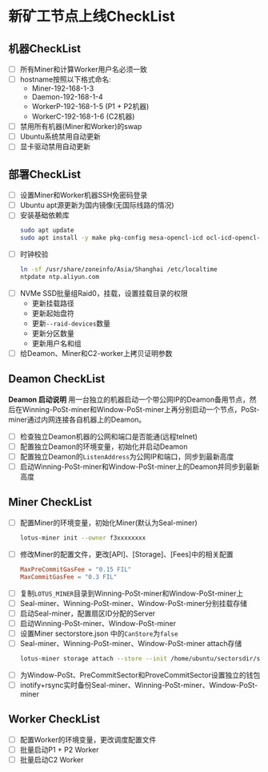 # 新矿工节点上线CheckList

## 机器CheckList
- [ ] 所有Miner和计算Worker用户名必须一致
- [ ] hostname按照以下格式命名:
  - Miner-192-168-1-3
  - Daemon-192-168-1-4
  - WorkerP-192-168-1-5 (P1 + P2机器)
  - WorkerC-192-168-1-6 (C2机器)
- [ ] 禁用所有机器(Miner和Worker)的swap
- [ ] Ubuntu系统禁用自动更新
- [ ] 显卡驱动禁用自动更新

## 部署CheckList
- [ ] 设置Miner和Worker机器SSH免密码登录
- [ ] Ubuntu apt源更新为国内镜像(无国际线路的情况)
- [ ] 安装基础依赖库
  ```sh
  sudo apt update
  sudo apt install -y make pkg-config mesa-opencl-icd ocl-icd-opencl-dev libclang-dev libhwloc-dev hwloc gcc git bzr jq tree openssh-server python3
  ```
- [ ] 时钟校验
  ```sh
  ln -sf /usr/share/zoneinfo/Asia/Shanghai /etc/localtime
  ntpdate ntp.aliyun.com
  ```
- [ ] NVMe SSD批量组Raid0，挂载，设置挂载目录的权限
  - 更新挂载路径
  - 更新起始盘符
  - 更新`--raid-devices`数量
  - 更新分区数量
  - 更新用户名和组
- [ ] 给Deamon、Miner和C2-worker上拷贝证明参数

## Deamon CheckList
**Deamon 启动说明**
用一台独立的机器启动一个带公网IP的Deamon备用节点，然后在Winning-PoSt-miner和Window-PoSt-miner上再分别启动一个节点，PoSt-miner通过内网连接各自机器上的Deamon。
- [ ] 检查独立Deamon机器的公网和端口是否能通(远程telnet)
- [ ] 配置独立Deamon的环境变量，初始化并启动Deamon
- [ ] 配置独立Deamon的`ListenAddress`为公网IP和端口，同步到最新高度
- [ ] 启动Winning-PoSt-miner和Window-PoSt-miner上的Deamon并同步到最新高度

## Miner CheckList
- [ ] 配置Miner的环境变量，初始化Miner(默认为Seal-miner)
  ```sh
  lotus-miner init --owner f3xxxxxxxx
  ```
- [ ] 修改Miner的配置文件，更改[API]、[Storage]、[Fees]中的相关配置
  ```toml
  MaxPreCommitGasFee = "0.15 FIL"
  MaxCommitGasFee = "0.3 FIL"
  ```
- [ ] 复制`LOTUS_MINER`目录到Winning-PoSt-miner和Window-PoSt-miner上
- [ ] Seal-miner、Winning-PoSt-miner、Window-PoSt-miner分别挂载存储
- [ ] 启动Seal-miner，配置扇区ID分配的Server
- [ ] 启动Winning-PoSt-miner、Window-PoSt-miner
- [ ] 设置Miner sectorstore.json 中的`CanStore`为`false`
- [ ] Seal-miner、Winning-PoSt-miner、Window-PoSt-miner attach存储
  ```sh
  lotus-miner storage attach --store --init /home/ubuntu/sectorsdir/storage
  ```
- [ ] 为Window-PoSt、PreCommitSector和ProveCommitSector设置独立的钱包
- [ ] inotify+rsync实时备份Seal-miner、Winning-PoSt-miner、Window-PoSt-miner

## Worker CheckList
- [ ] 配置Worker的环境变量，更改调度配置文件
- [ ] 批量启动P1 + P2 Worker
- [ ] 批量启动C2 Worker
